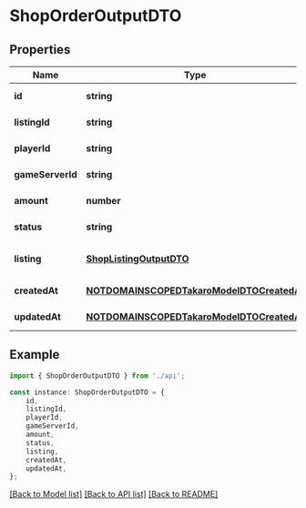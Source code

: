 # ShopOrderOutputDTO


## Properties

Name | Type | Description | Notes
------------ | ------------- | ------------- | -------------
**id** | **string** |  | [default to undefined]
**listingId** | **string** |  | [default to undefined]
**playerId** | **string** |  | [default to undefined]
**gameServerId** | **string** |  | [default to undefined]
**amount** | **number** |  | [default to undefined]
**status** | **string** |  | [default to undefined]
**listing** | [**ShopListingOutputDTO**](ShopListingOutputDTO.md) |  | [optional] [default to undefined]
**createdAt** | [**NOTDOMAINSCOPEDTakaroModelDTOCreatedAt**](NOTDOMAINSCOPEDTakaroModelDTOCreatedAt.md) |  | [default to undefined]
**updatedAt** | [**NOTDOMAINSCOPEDTakaroModelDTOCreatedAt**](NOTDOMAINSCOPEDTakaroModelDTOCreatedAt.md) |  | [default to undefined]

## Example

```typescript
import { ShopOrderOutputDTO } from './api';

const instance: ShopOrderOutputDTO = {
    id,
    listingId,
    playerId,
    gameServerId,
    amount,
    status,
    listing,
    createdAt,
    updatedAt,
};
```

[[Back to Model list]](../README.md#documentation-for-models) [[Back to API list]](../README.md#documentation-for-api-endpoints) [[Back to README]](../README.md)
